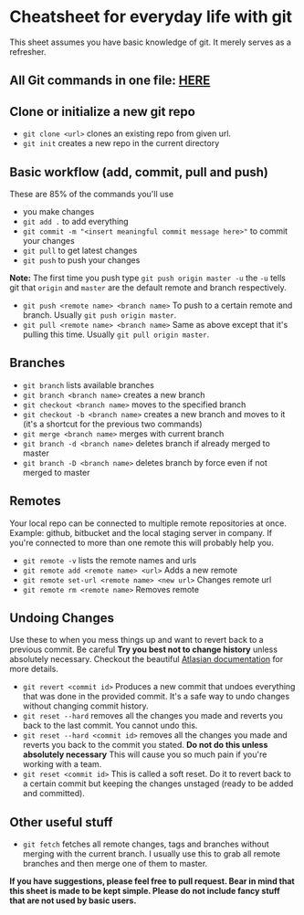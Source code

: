 # Cheatsheet for everyday life with git
This sheet assumes you have basic knowledge of git. It merely serves as a refresher. 

## All Git commands in one file: [HERE](https://doabledanny.gumroad.com/l/git-commands-cheat-sheet-pdf)

## Clone or initialize a new git repo
* `git clone <url>` clones an existing repo from given url.
* `git init` creates a new repo in the current directory

## Basic workflow (add, commit, pull and push)
These are 85% of the commands you'll use
* you make changes
* `git add .` to add everything
* `git commit -m "<insert meaningful commit message here>"` to commit your changes
* `git pull` to get latest changes
* `git push` to push your changes

**Note:** The first time you push type `git push origin master -u` the `-u` tells git that `origin` and `master` are the default remote and branch respectively.

* `git push <remote name> <branch name>` To push to a certain remote and branch. Usually `git push origin master`.
* `git pull <remote name> <branch name>` Same as above except that it's pulling this time. Usually `git pull origin master`.

## Branches
* `git branch` lists available branches
* `git branch <branch name>` creates a new branch
* `git checkout <branch name>` moves to the specified branch
* `git checkout -b <branch name>` creates a new branch and moves to it (it's a shortcut for the previous two commands)
* `git merge <branch name>` merges <branch name> with current branch
* `git branch -d <branch name>` deletes branch if already merged to master
* `git branch -D <branch name>` deletes branch by force even if not merged to master

## Remotes
Your local repo can be connected to multiple remote repositories at once. Example: github, bitbucket and the local staging server in company. If you're connected to more than one remote this will probably help you.
* `git remote -v` lists the remote names and urls
* `git remote add <remote name> <url>` Adds a new remote
* `git remote set-url <remote name> <new url>` Changes remote url
* `git remote rm <remote name>` Removes remote

## Undoing Changes
Use these to when you mess things up and want to revert back to a previous commit. Be careful **Try you best not to change history** unless absolutely necessary. Checkout the beautiful [Atlasian documentation](https://www.atlassian.com/git/tutorials/undoing-changes) for more details.
* `git revert <commit id>` Produces a new commit that undoes everything that was done in the provided commit. It's a safe way to undo changes without changing commit history.
* `git reset --hard` removes all the changes you made and reverts you back to the last commit. You cannot undo this.
* `git reset --hard <commit id>` removes all the changes you made and reverts you back to the commit you stated. **Do not do this unless absolutely necessary** This will cause you so much pain if you're working with a team.
* `git reset <commit id>` This is called a soft reset. Do it to revert back to a certain commit but keeping the changes unstaged (ready to be added and committed).

## Other useful stuff
* `git fetch` fetches all remote changes, tags and branches without merging with the current branch.
I usually use this to grab all remote branches and then merge one of them to master.

**If you have suggestions, please feel free to pull request. Bear in mind that this sheet is made to be kept simple. Please do not include fancy stuff that are not used by basic users.**
